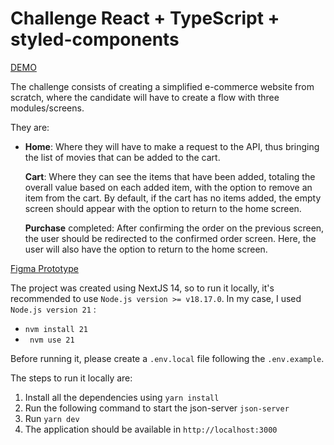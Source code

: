 # Challenge React + TypeScript + styled-components

[DEMO](https://wefit-app.vercel.app/)

The challenge consists of creating a simplified e-commerce website from scratch, where the candidate will have to create a flow with three modules/screens.

They are:

 - **Home**: Where they will have to make a request to the API, thus
   bringing the list of movies that can be added to the cart. 
   
   **Cart**: Where they can see the items that have been added, totaling the
   overall value based on each added item, with the option to remove an
   item from the cart. By default, if the cart has no items added, the
   empty screen should appear with the option to return to the home
   screen. 
   
   **Purchase** completed: After confirming the order on the previous
   screen, the user should be redirected to the confirmed order screen.
   Here, the user will also have the option to return to the home
   screen.

[Figma Prototype](https://www.figma.com/file/0ZyTELvPCSCnib16XG49YP/Teste-Front-React-WeFit---2022?node-id=0:1)

The project was created using NextJS 14, so to run it locally, it's recommended to use `Node.js version >= v18.17.0`. In my case, I used `Node.js version 21` :

 - `nvm install 21`
 - ` nvm use 21`

Before running it, please create a `.env.local`  file following the `.env.example`.

The steps to run it locally are:

 1. Install all the dependencies using `yarn install` 
 2. Run the following command to start the json-server `json-server`
 2. Run `yarn dev` 
 3. The application should be available in `http://localhost:3000`

 